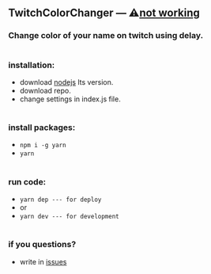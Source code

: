 ## TwitchColorChanger &mdash; ⚠️[not working](https://discuss.dev.twitch.tv/t/deprecation-of-chat-commands-through-irc/40486)

### Change color of your name on twitch using delay.

#

### installation:

- download [nodejs](https://nodejs.org/en) lts version.
- download repo.
- change settings in index.js file.

#

### install packages:

- `npm i -g yarn`
- `yarn`

#

### run code:

- `yarn dep --- for deploy`
- or
- `yarn dev --- for development`

#

### if you questions?

- write in [issues](https://github.com/fxhxyz4/TwitchColorChanger/issues)
